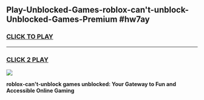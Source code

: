 
## Play-Unblocked-Games-roblox-can't-unblock-Unblocked-Games-Premium #hw7ay
<h3>
<a href="https://premium.freeplayer.one?title=roblox-can't-unblock&ref=12M">CLICK TO PLAY</a></h3>
<hr>

<h3>
<a href="https://premium.freeplayer.one?title=roblox-can't-unblock&ref=12M">CLICK 2 PLAY</a>
  
</h3>

<a href="https://premium.freeplayer.one?title=roblox-can't-unblock&ref=12M"><img src="https://clearcache.store/games.png"></a>


**roblox-can't-unblock games unblocked: Your Gateway to Fun and Accessible Online Gaming**

